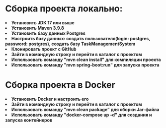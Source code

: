 <H1>Сборка проекта локально:</H1>
<H4>
  <lu>
    <li>Установить JDK 17 или выше</li>
    <li>Установить Maven 3.9.8</li>
    <li>Установить базу данных Postgres</li>
    <li>Настроить базу данных: создать пользователя(login: postgres, password: postgres), создать базу TaskManagementSystem</li>
    <li>Клонировать проект с GitHub</li>
    <li>Зайти в командную строку и перейти в каталог с проектом</li>
    <li>Использовать команду "mvn clean install" для компиляции проекта</li>
    <li>Использовать команду "mvn spring-boot:run" для запуска проекта</li>
  </lu>
</H4>
<H1>Сборка проекта в Docker</H1>
<H4>
<lu>
  <li>Установить Docker и настроить его</li>
  <li>Зайти в командную строку и перейти в каталог с проектом</li>
  <li>Использовать команду "mvn clean package" для сборки Jar-файла</li>
  <li>Использовать команду "docker-compose up -d" для создания и запуска контейнеров</li>
</lu>
</H4>
